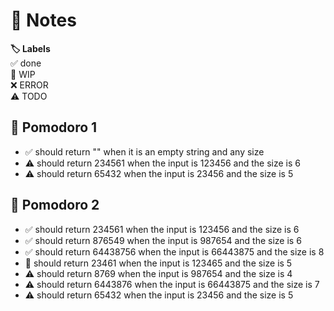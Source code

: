 # 📝 Notes

**🏷️ Labels**  
✅ done  
🚧 WIP  
❌ ERROR  
⚠ TODO

## 🍅 Pomodoro 1

- ✅ should return "" when it is an empty string and any size
- ⚠ should return 234561 when the input is 123456 and the size is 6
- ⚠ should return 65432 when the input is 23456 and the size is 5

## 🍅 Pomodoro 2

- ✅ should return 234561 when the input is 123456 and the size is 6
- ✅ should return 876549 when the input is 987654 and the size is 6
- ✅ should return 64438756 when the input is 66443875 and the size is 8
- 🚧 should return 23461 when the input is 123465 and the size is 5
- ⚠ should return 8769 when the input is 987654 and the size is 4
- ⚠ should return 6443876 when the input is 66443875 and the size is 7
- ⚠ should return 65432 when the input is 23456 and the size is 5
